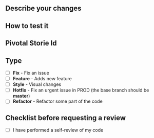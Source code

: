 ## Describe your changes

<!-- What changes does this PR bring to the application? -->
## How to test it

<!-- Could be a video link or a list of steps in text -->

## Pivotal Storie Id
<!-- Example: [8123](https://www.pivotaltracker.com/story/show/187276051) -->

## Type

- [ ] **Fix** - Fix an issue
- [ ] **Feature** - Adds new feature
- [ ] **Style** - Visual changes
- [ ] **Hotfix** - Fix an urgent issue in PROD (the base branch should be **master**)
- [ ] **Refactor** - Refactor some part of the code

## Checklist before requesting a review

- [ ] I have performed a self-review of my code

